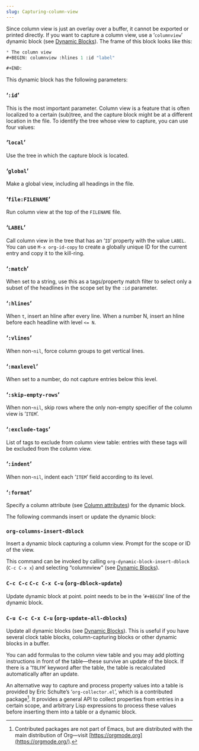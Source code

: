 ```yaml
---
slug: Capturing-column-view
---
```


Since column view is just an overlay over a buffer, it cannot be exported or printed directly. If you want to capture a column view, use a ‘`columnview`’ dynamic block (see [Dynamic Blocks](/docs/org/Dynamic-Blocks)). The frame of this block looks like this:

```lisp
* The column view
#+BEGIN: columnview :hlines 1 :id "label"

#+END:
```

This dynamic block has the following parameters:

### ‘`:id`’

This is the most important parameter. Column view is a feature that is often localized to a certain (sub)tree, and the capture block might be at a different location in the file. To identify the tree whose view to capture, you can use four values:

### ‘`local`’

Use the tree in which the capture block is located.

### ‘`global`’

Make a global view, including all headings in the file.

### ‘`file:FILENAME`’

Run column view at the top of the `FILENAME` file.

### ‘`LABEL`’

Call column view in the tree that has an ‘`ID`’ property with the value `LABEL`. You can use `M-x org-id-copy` to create a globally unique ID for the current entry and copy it to the kill-ring.

### ‘`:match`’

When set to a string, use this as a tags/property match filter to select only a subset of the headlines in the scope set by the `:id` parameter.

### ‘`:hlines`’

When `t`, insert an hline after every line. When a number N, insert an hline before each headline with level `<= N`.

### ‘`:vlines`’

When non-`nil`, force column groups to get vertical lines.

### ‘`:maxlevel`’

When set to a number, do not capture entries below this level.

### ‘`:skip-empty-rows`’

When non-`nil`, skip rows where the only non-empty specifier of the column view is ‘`ITEM`’.

### ‘`:exclude-tags`’

List of tags to exclude from column view table: entries with these tags will be excluded from the column view.

### ‘`:indent`’

When non-`nil`, indent each ‘`ITEM`’ field according to its level.

### ‘`:format`’

Specify a column attribute (see [Column attributes](/docs/org/Column-attributes)) for the dynamic block.

The following commands insert or update the dynamic block:

### `org-columns-insert-dblock`

Insert a dynamic block capturing a column view. Prompt for the scope or ID of the view.

This command can be invoked by calling `org-dynamic-block-insert-dblock` (`C-c C-x x`) and selecting “columnview" (see [Dynamic Blocks](/docs/org/Dynamic-Blocks)).

### `C-c C-c` `C-c C-x C-u` (`org-dblock-update`)

Update dynamic block at point. point needs to be in the ‘`#+BEGIN`’ line of the dynamic block.

### `C-u C-c C-x C-u` (`org-update-all-dblocks`)

Update all dynamic blocks (see [Dynamic Blocks](/docs/org/Dynamic-Blocks)). This is useful if you have several clock table blocks, column-capturing blocks or other dynamic blocks in a buffer.

You can add formulas to the column view table and you may add plotting instructions in front of the table—these survive an update of the block. If there is a ‘`TBLFM`’ keyword after the table, the table is recalculated automatically after an update.

An alternative way to capture and process property values into a table is provided by Eric Schulte’s ‘`org-collector.el`’, which is a contributed package[^1]. It provides a general API to collect properties from entries in a certain scope, and arbitrary Lisp expressions to process these values before inserting them into a table or a dynamic block.

[^1]: Contributed packages are not part of Emacs, but are distributed with the main distribution of Org—visit [https://orgmode.org](https://orgmode.org/).
